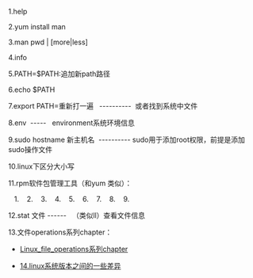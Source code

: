 
1.help

2.yum install man 

3.man pwd | [more|less] 

4.info 

5.PATH=$PATH:追加新path路径

6.echo $PATH

7.export PATH=重新打一遍   ----------  或者找到系统中文件

8.env  -----   environment系统环境信息

9.sudo hostname 新主机名  ---------- sudo用于添加root权限，前提是添加sudo操作文件

10.linux下区分大小写

11.rpm软件包管理工具（和yum 类似）：

    1.
    2.
    3.
    4.
    5.
    6.
    7.
    8.
    9.

12.stat 文件 ------   （类似ll）查看文件信息

13.文件operations系列chapter：

- [Linux_file_operations系列chapter](./Linux_file_operations.md)

- [14.linux系统版本之间的一些差异](https://www.cnblogs.com/garinzhang/p/diff_between_yum_apt-get_in_linux.html)

